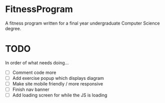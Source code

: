 # FitnessProgram
A fitness program written for a final year undergraduate Computer Science degree.

# TODO
In order of what needs doing...

- [ ] Comment code more
- [ ] Add exercise popup which displays diagram
- [ ] Make site mobile friendly / more responsive
- [ ] Finish nav banner
- [ ] Add loading screen for while the JS is loading